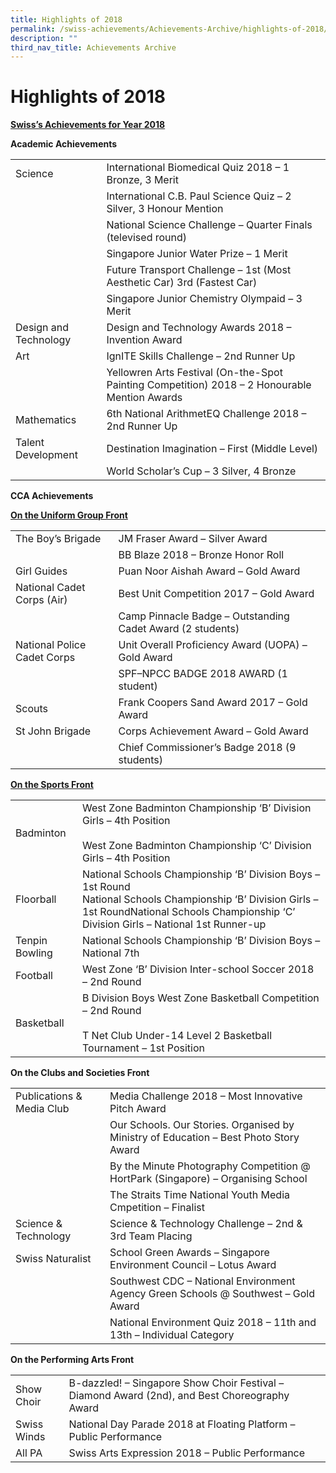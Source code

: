 ```yaml
---
title: Highlights of 2018
permalink: /swiss-achievements/Achievements-Archive/highlights-of-2018/
description: ""
third_nav_title: Achievements Archive
---
```

# Highlights of 2018

<b><u>Swiss’s Achievements for Year 2018</u></b>

**Academic Achievements**

|                       |                                                                                               |
|-----------------------|-----------------------------------------------------------------------------------------------|
| Science               | International Biomedical Quiz 2018 – 1 Bronze, 3 Merit                                        |
|                       | International C.B. Paul Science Quiz – 2 Silver, 3 Honour Mention                             |
|                       | National Science Challenge – Quarter Finals (televised round)                                 |
|                       | Singapore Junior Water Prize – 1 Merit                                                        |
|                       | Future Transport Challenge – 1st (Most Aesthetic Car) 3rd (Fastest Car)                       |
|                       | Singapore Junior Chemistry Olympaid – 3 Merit                                                 |
| Design and Technology | Design and Technology Awards 2018 – Invention Award                                           |
| Art                   | IgnITE Skills Challenge – 2nd Runner Up                                                       |
|                       | Yellowren Arts Festival (On-the-Spot Painting Competition) 2018 – 2 Honourable Mention Awards |
| Mathematics           | 6th National ArithmetEQ Challenge 2018 – 2nd Runner Up                                        |
| Talent Development    | Destination Imagination – First (Middle Level)                                                |
|                       | World Scholar’s Cup – 3 Silver, 4 Bronze                                                      |




**CCA Achievements**

<b><u>On the Uniform Group Front</u></b>


|                             |                                                            |
|-----------------------------|------------------------------------------------------------|
| The Boy’s Brigade           | JM Fraser Award – Silver Award                             |
|                             | BB Blaze 2018 – Bronze Honor Roll                          |
| Girl Guides                 | Puan Noor Aishah Award – Gold Award                        |
| National Cadet Corps (Air)  | Best Unit Competition 2017 – Gold Award                    |
|                             | Camp Pinnacle Badge – Outstanding Cadet Award (2 students) |
| National Police Cadet Corps | Unit Overall Proficiency Award (UOPA) – Gold Award         |
|                             | SPF–NPCC BADGE 2018 AWARD (1 student)                      |
| Scouts                      | Frank Coopers Sand Award 2017 – Gold Award                 |
| St John Brigade             | Corps Achievement Award – Gold Award                       |
|                             | Chief Commissioner’s Badge 2018 (9 students)               |

<b><u>On the Sports Front</u></b>

|                |                                                                                                                                                                                                      |
|----------------|------------------------------------------------------------------------------------------------------------------------------------------------------------------------------------------------------|
| Badminton      | West Zone Badminton Championship ‘B’ Division Girls – 4th Position<br><br>West Zone Badminton Championship ‘C’ Division Girls – 4th Position                                                         |
| Floorball      | National Schools Championship ‘B’ Division Boys – 1st Round<br>National Schools Championship ‘B’ Division Girls – 1st RoundNational Schools Championship ‘C’ Division Girls – National 1st Runner-up |
| Tenpin Bowling | National Schools Championship ‘B’ Division Boys – National 7th                                                                                                                                       |
| Football       | West Zone ‘B’ Division Inter-school Soccer 2018 – 2nd Round                                                                                                                                          |
| Basketball     | B Division Boys West Zone Basketball Competition – 2nd Round<br><br>T Net Club Under-14 Level 2 Basketball Tournament – 1st Position                                                                 |

**On the Clubs and Societies Front**

|                           |                                                                                       |
|---------------------------|---------------------------------------------------------------------------------------|
| Publications & Media Club | Media Challenge 2018 – Most Innovative Pitch Award                                    |
|                           | Our Schools. Our Stories. Organised by Ministry of Education – Best Photo Story Award |
|                           | By the Minute Photography Competition @ HortPark (Singapore) – Organising School      |
|                           | The Straits Time National Youth Media Cmpetition – Finalist                           |
| Science & Technology      | Science & Technology Challenge – 2nd & 3rd Team Placing                               |
| Swiss Naturalist          | School Green Awards – Singapore Environment Council – Lotus Award                     |
|                           | Southwest CDC – National Environment Agency Green Schools @ Southwest – Gold Award    |
|                           | National Environment Quiz 2018 – 11th and 13th – Individual Category                  |

**On the Performing Arts Front**

|             |                                      |
|-------------|----------------------------|
| Show Choir  | B-dazzled! – Singapore Show Choir Festival – Diamond Award (2nd), and Best Choreography Award |
| Swiss Winds | National Day Parade 2018 at Floating Platform – Public Performance                            |
| All PA      | Swiss Arts Expression 2018 – Public Performance                                               |
